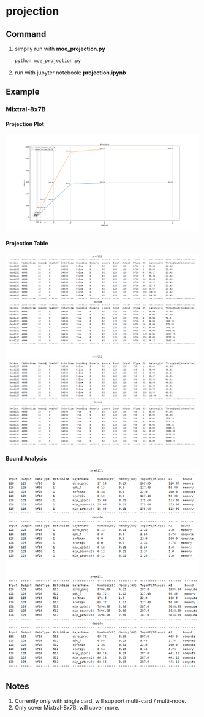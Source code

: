# projection

## Command
1. simpily run with **moe_projection.py**
    ```sh
    python moe_projection.py
    ```
2. run with jupyter notebook: **projection.ipynb**

## Example
### Mixtral-8x7B
#### Projection Plot
![Mixtral-8x7B projection](./figure/mixtral_proj_plot.png)
#### Projection Table
![Mixtral-8x7B projection table](./figure/mixtral_proj_table.png)
#### Bound Analysis
![Mixtral-8x7B analysis table](./figure/mixtral_analysis_table.png)

## Notes
1. Currently only with single card, will support multi-card / multi-node.
2. Only cover Mixtral-8x7B, will cover more.